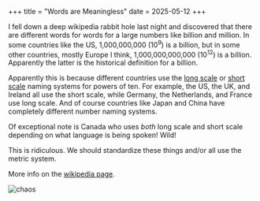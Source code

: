 +++
title = "Words are Meaningless"
date = 2025-05-12
+++

I fell down a deep wikipedia rabbit hole last night and discovered that there are different words for words for a large numbers like billion and million. In some countries like the US, 1,000,000,000 (10<sup>9</sup>) is a billion, but in some other countries, mostly Europe I think, 1,000,000,000,000 (10<sup>12</sup>) is a billion. Apparently the latter is the historical definition for a billion.

Apparently this is because different countries use the [long scale](https://en.wikipedia.org/wiki/Long_and_short_scales) or [short scale](https://en.wikipedia.org/wiki/Long_and_short_scales) naming systems for powers of ten. For example, the US, the UK, and Ireland all use the short scale, while Germany, the Netherlands, and France use long scale. And of course countries like Japan and China have completely different number naming systems.

Of exceptional note is Canada who uses _both_ long scale and short scale depending on what language is being spoken! Wild!

This is ridiculous. We should standardize these things and/or all use the metric system.

More info on the [wikipedia page](https://en.wikipedia.org/wiki/Long_and_short_scales).

![chaos](https://files.catbox.moe/g2e65f.png "a breakdown of the naming of powers of ten by short or long scale")
